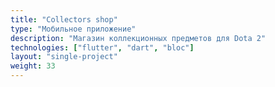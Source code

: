 ```yaml
---
title: "Collectors shop"
type: "Мобильное приложение"
description: "Магазин коллекционных предметов для Dota 2"
technologies: ["flutter", "dart", "bloc"]
layout: "single-project"
weight: 33
---
```


